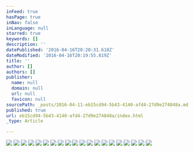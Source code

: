 ```yaml
---
inFeed: true
hasPage: true
inNav: false
inLanguage: null
starred: true
keywords: []
description: ''
datePublished: '2016-04-16T20:20:31.618Z'
dateModified: '2016-04-16T20:19:55.819Z'
title: ''
author: []
authors: []
publisher:
  name: null
  domain: null
  url: null
  favicon: null
sourcePath: _posts/2016-04-11-eb15cd94-5b43-4140-afd4-27d9e274848a.md
published: true
url: eb15cd94-5b43-4140-afd4-27d9e274848a/index.html
_type: Article

---
```

![](https://the-grid-user-content.s3-us-west-2.amazonaws.com/913f4e92-49c8-41a4-a27f-c48e669b78dd.jpg)
![](https://the-grid-user-content.s3-us-west-2.amazonaws.com/05f8e83b-5fc9-42c5-9059-13824cd5f5ac.jpg)
![](https://the-grid-user-content.s3-us-west-2.amazonaws.com/ab4fd2db-44eb-4598-a84f-6847b6dcafaa.jpg)
![](https://the-grid-user-content.s3-us-west-2.amazonaws.com/b6d64488-8c69-4ba2-be64-7d9b6a648246.jpg)
![](https://the-grid-user-content.s3-us-west-2.amazonaws.com/3498f47f-d978-44f1-b368-6d1740b67cfa.jpg)
![](https://the-grid-user-content.s3-us-west-2.amazonaws.com/cf144837-d30c-4483-8864-d75b368eef47.jpg)
![](https://the-grid-user-content.s3-us-west-2.amazonaws.com/80df6f5f-9784-4b65-9d46-56748120a639.jpg)
![](https://the-grid-user-content.s3-us-west-2.amazonaws.com/c24fe21b-5bdb-4d76-9f5d-518597e50d16.jpg)
![](https://the-grid-user-content.s3-us-west-2.amazonaws.com/56486e6f-fa40-42ac-ae8f-17a78ba088d4.jpg)
![](https://the-grid-user-content.s3-us-west-2.amazonaws.com/9259fee6-9a30-4134-bd19-42fc0248570a.jpg)
![](https://the-grid-user-content.s3-us-west-2.amazonaws.com/0f1f6359-edff-4cc7-b49f-d1ed7a1d103a.jpg)
![](https://the-grid-user-content.s3-us-west-2.amazonaws.com/4fa8d7f4-5b26-4e28-ad3f-7f2b6e691512.jpg)
![](https://the-grid-user-content.s3-us-west-2.amazonaws.com/11edfd38-516a-4293-ad6c-42e0e2b572e6.jpg)
![](https://the-grid-user-content.s3-us-west-2.amazonaws.com/3479cebd-049a-4a34-ae1c-39e8525a664f.jpg)
![](https://the-grid-user-content.s3-us-west-2.amazonaws.com/386af1d4-fe1d-42ed-b614-7f835eff599a.jpg)
![](https://the-grid-user-content.s3-us-west-2.amazonaws.com/cc02c1fc-90f5-4307-860e-ce17ac36775a.jpg)
![](https://the-grid-user-content.s3-us-west-2.amazonaws.com/d20cf343-11c0-40a6-b964-626415d70057.jpg)
![](https://the-grid-user-content.s3-us-west-2.amazonaws.com/6a851080-e160-4c68-9717-06c4bc7fa923.jpg)
![](https://the-grid-user-content.s3-us-west-2.amazonaws.com/30af838b-8ff2-4027-9eda-618a3df4c5da.jpg)
![](https://the-grid-user-content.s3-us-west-2.amazonaws.com/cb93bde9-89c0-48da-b2ba-16d289473b5e.jpg)